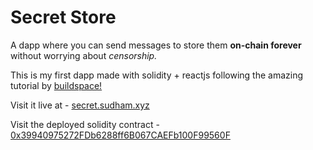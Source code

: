 # Secret Store 

A dapp where you can send messages to store them **on-chain forever** without worrying about *censorship.* 

This is my first dapp made with solidity + reactjs following the amazing tutorial by [buildspace!](https://buildspace.so)

Visit it live at - [secret.sudham.xyz](https://secret.sudham.xyz) 

Visit the deployed solidity contract - [0x39940975272FDb6288ff6B067CAEFb100F99560F](https://rinkeby.etherscan.io/address/0x39940975272FDb6288ff6B067CAEFb100F99560F)


